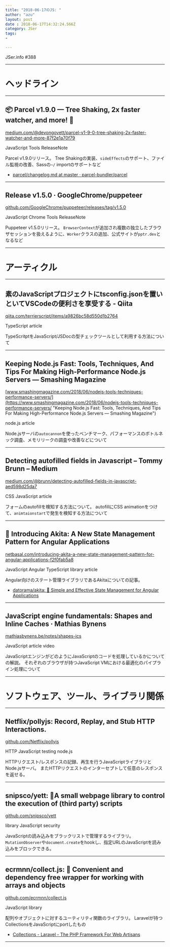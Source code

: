 ```yaml
---
title: "2018-06-17のJS: "
author: "azu"
layout: post
date : 2018-06-17T14:32:24.566Z
category: JSer
tags:
-

---
```


JSer.info #388

----

<h1 class="site-genre">ヘッドライン</h1>

----

## 📦 Parcel v1.9.0 — Tree Shaking, 2x faster watcher, and more! 🚀
[medium.com/@devongovett/parcel-v1-9-0-tree-shaking-2x-faster-watcher-and-more-87f2e1a70f79](https://medium.com/@devongovett/parcel-v1-9-0-tree-shaking-2x-faster-watcher-and-more-87f2e1a70f79 "📦 Parcel v1.9.0 — Tree Shaking, 2x faster watcher, and more! 🚀")
<p class="jser-tags jser-tag-icon"><span class="jser-tag">JavaScript</span> <span class="jser-tag">Tools</span> <span class="jser-tag">ReleaseNote</span></p>

Parcel v1.9.0リリース。
Tree Shakingの実装、`sideEffects`のサポート、ファイル監視の改善、Sassの`~/` importのサポートなど

- [parcel/changelog.md at master · parcel-bundler/parcel](https://github.com/parcel-bundler/parcel/blob/master/changelog.md#190---2018-06-14 "parcel/changelog.md at master · parcel-bundler/parcel")

----

## Release v1.5.0 · GoogleChrome/puppeteer
[github.com/GoogleChrome/puppeteer/releases/tag/v1.5.0](https://github.com/GoogleChrome/puppeteer/releases/tag/v1.5.0 "Release v1.5.0 · GoogleChrome/puppeteer")
<p class="jser-tags jser-tag-icon"><span class="jser-tag">JavaScript</span> <span class="jser-tag">Chrome</span> <span class="jser-tag">Tools</span> <span class="jser-tag">ReleaseNote</span></p>

Puppeteer v1.5.0リリース。
`BrowserContext`が追加され複数の独立したブラウザセッションを扱えるように、`Worker`クラスの追加、公式サイトが`pptr.dev`となるなど


----
<h1 class="site-genre">アーティクル</h1>

----

## 素のJavaScriptプロジェクトにtsconfig.jsonを置いといてVSCodeの便利さを享受する - Qiita
[qiita.com/terrierscript/items/a9826bc58d550d1b2764](https://qiita.com/terrierscript/items/a9826bc58d550d1b2764 "素のJavaScriptプロジェクトにtsconfig.jsonを置いといてVSCodeの便利さを享受する - Qiita")
<p class="jser-tags jser-tag-icon"><span class="jser-tag">TypeScript</span> <span class="jser-tag">article</span></p>

TypeScritptをJavaScript/JSDocの型チェックツールとして利用する方法について


----

## Keeping Node.js Fast: Tools, Techniques, And Tips For Making High-Performance Node.js Servers — Smashing Magazine
[www.smashingmagazine.com/2018/06/nodejs-tools-techniques-performance-servers/](https://www.smashingmagazine.com/2018/06/nodejs-tools-techniques-performance-servers/ "Keeping Node.js Fast: Tools, Techniques, And Tips For Making High-Performance Node.js Servers — Smashing Magazine")
<p class="jser-tags jser-tag-icon"><span class="jser-tag">node.js</span> <span class="jser-tag">article</span></p>

Node.jsサーバの`autocannon`を使ったベンチマーク、パフォーマンスのボトルネック調査、メモリリークの調査や改善などについて


----

## Detecting autofilled fields in Javascript – Tommy Brunn – Medium
[medium.com/@brunn/detecting-autofilled-fields-in-javascript-aed598d25da7](https://medium.com/@brunn/detecting-autofilled-fields-in-javascript-aed598d25da7 "Detecting autofilled fields in Javascript – Tommy Brunn – Medium")
<p class="jser-tags jser-tag-icon"><span class="jser-tag">CSS</span> <span class="jser-tag">JavaScript</span> <span class="jser-tag">article</span></p>

フォームのautofillを検知する方法について。
autofillにCSS animationをつけて、`animtaionstart`で発生を検知する方法について


----

## 🚀 Introducing Akita: A New State Management Pattern for Angular Applications
[netbasal.com/introducing-akita-a-new-state-management-pattern-for-angular-applications-f2f0fab5a8](https://netbasal.com/introducing-akita-a-new-state-management-pattern-for-angular-applications-f2f0fab5a8 "🚀 Introducing Akita: A New State Management Pattern for Angular Applications")
<p class="jser-tags jser-tag-icon"><span class="jser-tag">JavaScript</span> <span class="jser-tag">Angular</span> <span class="jser-tag">TypeScript</span> <span class="jser-tag">library</span> <span class="jser-tag">article</span></p>

Angular向けのステート管理ライブラリであるAkitaについての記事。

- [datorama/akita: 🚀 Simple and Effective State Management for Angular Applications](https://github.com/datorama/akita "datorama/akita: 🚀 Simple and Effective State Management for Angular Applications")

----

## JavaScript engine fundamentals: Shapes and Inline Caches · Mathias Bynens
[mathiasbynens.be/notes/shapes-ics](https://mathiasbynens.be/notes/shapes-ics "JavaScript engine fundamentals: Shapes and Inline Caches · Mathias Bynens")
<p class="jser-tags jser-tag-icon"><span class="jser-tag">JavaScript</span> <span class="jser-tag">article</span> <span class="jser-tag">video</span></p>

JavaScriptエンジンがどのようにJavaScriptのコードを処理しているかについての解説。
それぞれのブラウザが持つJavaScript VMにおける最適化のパイプライン処理について


----
<h1 class="site-genre">ソフトウェア、ツール、ライブラリ関係</h1>

----

## Netflix/pollyjs: Record, Replay, and Stub HTTP Interactions.
[github.com/Netflix/pollyjs](https://github.com/Netflix/pollyjs "Netflix/pollyjs: Record, Replay, and Stub HTTP Interactions.")
<p class="jser-tags jser-tag-icon"><span class="jser-tag">HTTP</span> <span class="jser-tag">JavaScript</span> <span class="jser-tag">testing</span> <span class="jser-tag">node.js</span></p>

HTTPリクエスト/レスポンスの記録、再生を行うJavaScriptライブラリとNode.jsサーバ。
またHTTPリクエストのインターセプトして任意のレスポンスを返せる。


----

## snipsco/yett: 🔐A small webpage library to control the execution of (third party) scripts
[github.com/snipsco/yett](https://github.com/snipsco/yett "snipsco/yett: 🔐A small webpage library to control the execution of (third party) scripts")
<p class="jser-tags jser-tag-icon"><span class="jser-tag">library</span> <span class="jser-tag">JavaScript</span> <span class="jser-tag">security</span></p>

JavaScriptの読み込みをブラックリストで管理するライブラリ。
`MutationObserver`や`document.create`をhookし、指定URLのJavaScriptを読み込みをブロックできる。


----

## ecrmnn/collect.js: 💎 Convenient and dependency free wrapper for working with arrays and objects
[github.com/ecrmnn/collect.js](https://github.com/ecrmnn/collect.js "ecrmnn/collect.js: 💎 Convenient and dependency free wrapper for working with arrays and objects")
<p class="jser-tags jser-tag-icon"><span class="jser-tag">JavaScript</span> <span class="jser-tag">library</span></p>

配列やオブジェクトに対するユーティリティ関数のライブラリ。
Laravelが持つCollectionsをJavaScriptにportしたもの

- [Collections - Laravel - The PHP Framework For Web Artisans](https://laravel.com/docs/5.4/collections "Collections - Laravel - The PHP Framework For Web Artisans")

----
